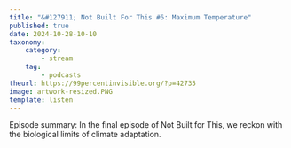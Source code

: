```yaml
---
title: "&#127911; Not Built For This #6: Maximum Temperature"
published: true
date: 2024-10-28-10-10
taxonomy:
    category:
        - stream
    tag:
        - podcasts
theurl: https://99percentinvisible.org/?p=42735
image: artwork-resized.PNG
template: listen
---
```


Episode summary: In the final episode of Not Built for This, we reckon with the biological limits of climate adaptation.
